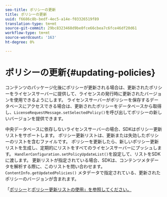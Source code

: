 ```yaml
---
seo-title: ポリシーの更新
title: ポリシーの更新
uuid: f6686c8b-bedf-4ec5-a14e-f03326519f89
translation-type: tm+mt
source-git-commit: 29bc8323460d9be0fce66cbea7c6fce46df20d61
workflow-type: tm+mt
source-wordcount: '163'
ht-degree: 0%

---
```



# ポリシーの更新{#updating-policies}

コンテンツのパッケージ化後にポリシーが更新される場合は、更新されたポリシーをライセンスサーバーに提供して、ライセンスの発行時に更新されたバージョンを使用できるようにします。 ライセンスサーバーがポリシーを保存するデータベースにアクセスできる場合は、更新されたポリシーをデータベースから取得し、`LicenseRequestMessage.setSelectedPolicy()`を呼び出してポリシーの新しいバージョンを提供できます。

中央データベースに依存しないライセンスサーバーの場合、SDKはポリシー更新リストをサポートします。 ポリシー更新リストは、更新または失効したポリシーのリストを含むファイルです。 ポリシーを更新したら、新しいポリシー更新リストを生成し、定期的にリストをすべてのライセンスサーバーにプッシュします。 `HandlerConfiguration.setPolicyUpdateList()`を設定して、リストをSDKに渡します。 更新リストが指定されている場合、SDKは、コンテンツメタデータを解析する際に、このリストを問い合わせます。 `ContentInfo.getUpdatedPolicies()` メタデータで指定されている、更新されたポリシーのバージョンが含まれます。

「[ポリシー](../../../aaxs-protecting-content/content-working-with-policies/content-working-with-policies-overview.md)と[ポリシー更新リストの使用」を参照してください。](/help/digital-rights-management/protecting-content/working-policies-overview/policy-update-lists/working-with-policy-update-lists.md)
